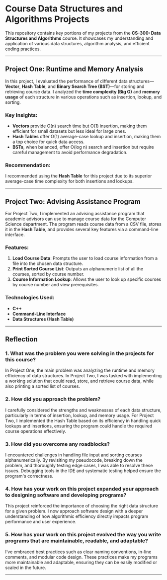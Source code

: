 # Course Data Structures and Algorithms Projects

This repository contains key portions of my projects from the **CS-300: Data Structures and Algorithms** course. It showcases my understanding and application of various data structures, algorithm analysis, and efficient coding practices.

---

## Project One: Runtime and Memory Analysis

In this project, I evaluated the performance of different data structures—**Vector**, **Hash Table**, and **Binary Search Tree (BST)**—for storing and retrieving course data. I analyzed the **time complexity (Big O)** and **memory usage** of each structure in various operations such as insertion, lookup, and sorting.

### Key Insights:
- **Vectors** provide O(n) search time but O(1) insertion, making them efficient for small datasets but less ideal for large ones.
- **Hash Tables** offer O(1) average-case lookup and insertion, making them a top choice for quick data access.
- **BSTs**, when balanced, offer O(log n) search and insertion but require careful management to avoid performance degradation.

### Recommendation:
I recommended using the **Hash Table** for this project due to its superior average-case time complexity for both insertions and lookups.

---

## Project Two: Advising Assistance Program

For Project Two, I implemented an advising assistance program that academic advisors can use to manage course data for the Computer Science department. The program reads course data from a CSV file, stores it in the **Hash Table**, and provides several key features via a command-line interface.

### Features:
1. **Load Course Data**: Prompts the user to load course information from a file into the chosen data structure.
2. **Print Sorted Course List**: Outputs an alphanumeric list of all the courses, sorted by course number.
3. **Course Information Lookup**: Allows the user to look up specific courses by course number and view prerequisites.

### Technologies Used:
- **C++**
- **Command-Line Interface**
- **Data Structures (Hash Table)**

---

## Reflection

### 1. What was the problem you were solving in the projects for this course?
In Project One, the main problem was analyzing the runtime and memory efficiency of data structures. In Project Two, I was tasked with implementing a working solution that could read, store, and retrieve course data, while also printing a sorted list of courses.

### 2. How did you approach the problem?
I carefully considered the strengths and weaknesses of each data structure, particularly in terms of insertion, lookup, and memory usage. For Project Two, I implemented the Hash Table based on its efficiency in handling quick lookups and insertions, ensuring the program could handle the required course operations effectively.

### 3. How did you overcome any roadblocks?
I encountered challenges in handling file input and sorting courses alphanumerically. By revisiting my pseudocode, breaking down the problem, and thoroughly testing edge cases, I was able to resolve these issues. Debugging tools in the IDE and systematic testing helped ensure the program's correctness.

### 4. How has your work on this project expanded your approach to designing software and developing programs?
This project reinforced the importance of choosing the right data structure for a given problem. I now approach software design with a deeper understanding of how algorithmic efficiency directly impacts program performance and user experience.

### 5. How has your work on this project evolved the way you write programs that are maintainable, readable, and adaptable?
I’ve embraced best practices such as clear naming conventions, in-line comments, and modular code design. These practices make my programs more maintainable and adaptable, ensuring they can be easily modified or scaled in the future.

---


